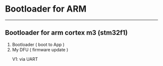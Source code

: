 # Bootloader for ARM
-----------------------------------
 ## Bootloader for arm cortex m3 (stm32f1) 
  1. Bootloader ( boot to App )
  2. My DFU ( firmware update ) <br>
     <p> V1: via UART </p> <br>

